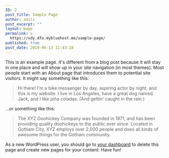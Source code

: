 ```yaml
---
ID: 2
post_title: Sample Page
author: aditi
post_excerpt: ""
layout: page
permalink: >
  https://xdy.dfo.mybluehost.me/sample-page/
published: true
post_date: 2019-06-13 11:43:18
---
```

<!-- wp:paragraph -->

This is an example page. It's different from a blog post because it will stay in one place and will show up in your site navigation (in most themes). Most people start with an About page that introduces them to potential site visitors. It might say something like this:

<!-- /wp:paragraph -->

<!-- wp:quote -->

<blockquote class="wp-block-quote">
  <p>
    Hi there! I'm a bike messenger by day, aspiring actor by night, and this is my website. I live in Los Angeles, have a great dog named Jack, and I like piña coladas. (And gettin' caught in the rain.)
  </p>
</blockquote>

<!-- /wp:quote -->

<!-- wp:paragraph -->

...or something like this:

<!-- /wp:paragraph -->

<!-- wp:quote -->

<blockquote class="wp-block-quote">
  <p>
    The XYZ Doohickey Company was founded in 1971, and has been providing quality doohickeys to the public ever since. Located in Gotham City, XYZ employs over 2,000 people and does all kinds of awesome things for the Gotham community.
  </p>
</blockquote>

<!-- /wp:quote -->

<!-- wp:paragraph -->

As a new WordPress user, you should go to [your dashboard][1] to delete this page and create new pages for your content. Have fun!

<!-- /wp:paragraph -->

 [1]: https://xdy.dfo.mybluehost.me/wp-admin/